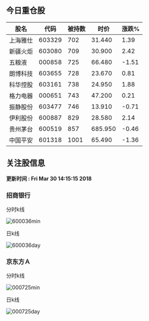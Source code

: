 
## 今日重仓股 

|股名|代码|被持数|时价|涨跌%|
|---|---|---|---|---|
|上海雅仕|603329|702|31.440|1.39|
|新疆火炬|603080|709|30.900|2.42|
|五粮液|000858|725|66.480|-1.51|
|朗博科技|603655|728|23.670|0.81|
|科华控股|603161|738|24.950|1.88|
|格力电器|000651|743|47.200|0.21|
|振静股份|603477|746|13.910|-0.71|
|伊利股份|600887|829|28.580|2.14|
|贵州茅台|600519|857|685.950|-0.46|
|中国平安|601318|1001|65.490|-1.36|

## 关注股信息
**更新时间 : Fri Mar 30 14:15:15 2018**
### 招商银行 
分时k线

![600036min](http://image.sinajs.cn/newchart/min/n/sh600036.gif)

日k线

![600036day](http://image.sinajs.cn/newchart/daily/n/sh600036.gif)

### 京东方Ａ 
分时k线

![000725min](http://image.sinajs.cn/newchart/min/n/sz000725.gif)

日k线

![000725day](http://image.sinajs.cn/newchart/daily/n/sz000725.gif)

